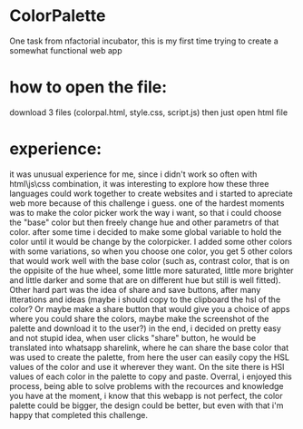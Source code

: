 # ColorPalette
One task from nfactorial incubator, this is my first time trying to create a somewhat functional web app
# how to open the file:
download 3 files (colorpal.html, style.css, script.js)
then just open html file

# experience:
it was unusual experience for me, since i didn't work so often with html\js\css combination, it was interesting to explore how these three languages could work together to create websites and i started to apreciate web more because of this challenge i guess. one of the hardest moments was to make the color picker work the way i want, so that i could choose the "base" color but then freely change hue and other parametrs of that color. after some time i decided to make some global variable to hold the color until it would be change by the colorpicker. I added some other colors with some variations, so when you choose one color, you get 5 other colors that would work well with the base color (such as, contrast color, that is on the oppisite of the hue wheel, some little more saturated, little more brighter and little darker and some that are on different hue but still is well fitted). Other hard part was the idea of share and save buttons, after many itterations and ideas (maybe i should copy to the clipboard the hsl of the color? Or maybe make a share button that would give you a choice of apps where you could share the colors, maybe make the screenshot of the palette and download it to the user?) in the end, i decided on pretty easy and not stupid idea, when user clicks "share" button, he would be translated into whatsapp sharelink, where he can share the base color that was used to create the palette, from here the user can easily copy the HSL values of the color and use it wherever they want. On the site there is HSl values of each color in the palette to copy and paste. Overral, i enjoyed this process, being able to solve problems with the recources and knowledge you have at the moment,  i know that this webapp is not perfect, the color palette could be bigger, the design could be better, but even with that i'm happy that completed this challenge.
